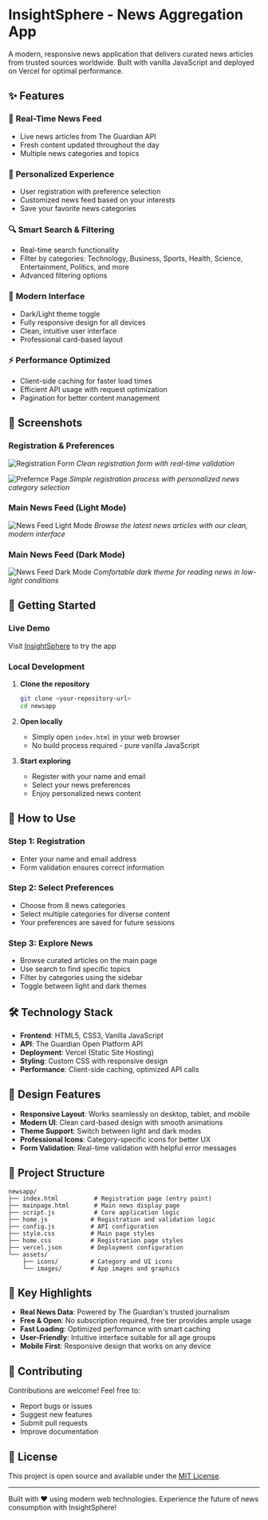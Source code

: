 # InsightSphere - News Aggregation App

A modern, responsive news application that delivers curated news articles from trusted sources worldwide. Built with vanilla JavaScript and deployed on Vercel for optimal performance.

## ✨ Features

### 📰 **Real-Time News Feed**
- Live news articles from The Guardian API
- Fresh content updated throughout the day
- Multiple news categories and topics

### 🎯 **Personalized Experience** 
- User registration with preference selection
- Customized news feed based on your interests
- Save your favorite news categories

### 🔍 **Smart Search & Filtering**
- Real-time search functionality
- Filter by categories: Technology, Business, Sports, Health, Science, Entertainment, Politics, and more
- Advanced filtering options

### 🌙 **Modern Interface**
- Dark/Light theme toggle
- Fully responsive design for all devices
- Clean, intuitive user interface
- Professional card-based layout

### ⚡ **Performance Optimized**
- Client-side caching for faster load times
- Efficient API usage with request optimization
- Pagination for better content management

## 📸 Screenshots



### Registration & Preferences 
![Registration Form](assets/screenshots/registration.png)
*Clean registration form with real-time validation*

![Prefernce Page](assets/screenshots/registration.png)
*Simple registration process with personalized news category selection*

### Main News Feed (Light Mode)
![News Feed Light Mode](assets/screenshots/miannewsfeddlightmode.png)
*Browse the latest news articles with our clean, modern interface*

### Main News Feed (Dark Mode)
![News Feed Dark Mode](assets/screenshots/darkmodemainnewsfeed.png)
*Comfortable dark theme for reading news in low-light conditions*



## 🚀 Getting Started

### Live Demo
Visit [InsightSphere](https://your-vercel-url.vercel.app) to try the app

### Local Development

1. **Clone the repository**
   ```bash
   git clone <your-repository-url>
   cd newsapp
   ```

2. **Open locally**
   - Simply open `index.html` in your web browser
   - No build process required - pure vanilla JavaScript

3. **Start exploring**
   - Register with your name and email
   - Select your news preferences  
   - Enjoy personalized news content

## 📱 How to Use

### Step 1: Registration
- Enter your name and email address
- Form validation ensures correct information

### Step 2: Select Preferences
- Choose from 8 news categories
- Select multiple categories for diverse content
- Your preferences are saved for future sessions

### Step 3: Explore News
- Browse curated articles on the main page
- Use search to find specific topics
- Filter by categories using the sidebar
- Toggle between light and dark themes

## 🛠️ Technology Stack

- **Frontend**: HTML5, CSS3, Vanilla JavaScript
- **API**: The Guardian Open Platform API
- **Deployment**: Vercel (Static Site Hosting)
- **Styling**: Custom CSS with responsive design
- **Performance**: Client-side caching, optimized API calls

## 🎨 Design Features

- **Responsive Layout**: Works seamlessly on desktop, tablet, and mobile
- **Modern UI**: Clean card-based design with smooth animations  
- **Theme Support**: Switch between light and dark modes
- **Professional Icons**: Category-specific icons for better UX
- **Form Validation**: Real-time validation with helpful error messages

## 🔧 Project Structure

```
newsapp/
├── index.html          # Registration page (entry point)
├── mainpage.html       # Main news display page
├── script.js           # Core application logic
├── home.js            # Registration and validation logic
├── config.js          # API configuration
├── style.css          # Main page styles
├── home.css           # Registration page styles
├── vercel.json        # Deployment configuration
└── assets/
    ├── icons/         # Category and UI icons
    └── images/        # App images and graphics
```

## 🌟 Key Highlights

- **Real News Data**: Powered by The Guardian's trusted journalism
- **Free & Open**: No subscription required, free tier provides ample usage
- **Fast Loading**: Optimized performance with smart caching
- **User-Friendly**: Intuitive interface suitable for all age groups
- **Mobile First**: Responsive design that works on any device

## 🤝 Contributing

Contributions are welcome! Feel free to:
- Report bugs or issues
- Suggest new features
- Submit pull requests
- Improve documentation

## 📄 License

This project is open source and available under the [MIT License](LICENSE).

---

Built with ❤️ using modern web technologies. Experience the future of news consumption with InsightSphere!

